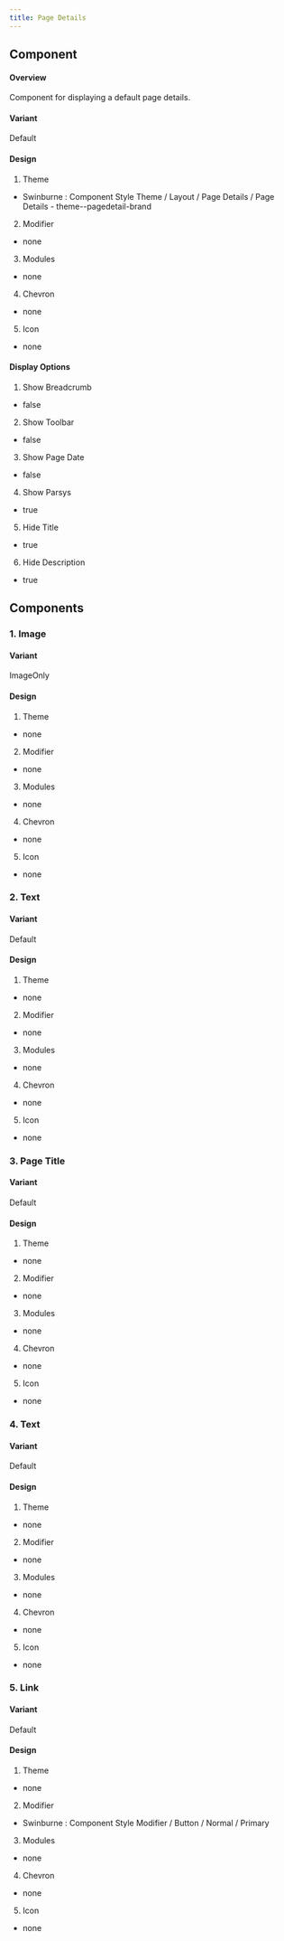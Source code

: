 ```yaml
---
title: Page Details
---
```

## Component
#### Overview
  Component for displaying a default page details.
#### Variant
  Default
#### Design
1. Theme
 * Swinburne : Component Style Theme / Layout / Page Details / Page Details - theme--pagedetail-brand
2. Modifier
 * none
3. Modules
 * none
4. Chevron
 * none
5. Icon
 * none
#### Display Options
1. Show Breadcrumb
 * false
2. Show Toolbar
 * false
3. Show Page Date
 * false
4. Show Parsys
 * true
5. Hide Title
 * true
6. Hide Description
 * true
 
## Components
### 1. Image
#### Variant
  ImageOnly
#### Design
1. Theme
 * none
2. Modifier
 * none
3. Modules
 * none
4. Chevron
 * none
5. Icon
 * none
 
### 2. Text
#### Variant
  Default
#### Design
1. Theme
 * none
2. Modifier
 * none
3. Modules
 * none
4. Chevron
 * none
5. Icon
 * none
 
### 3. Page Title
#### Variant
  Default
#### Design
 1. Theme
  * none
 2. Modifier
  * none
 3. Modules
  * none
 4. Chevron
  * none
 5. Icon
  * none
  
### 4. Text
#### Variant
  Default
#### Design
1. Theme
 * none
2. Modifier
 * none
3. Modules
 * none
4. Chevron
 * none
5. Icon
 * none
  
### 5. Link
#### Variant
  Default
#### Design
1. Theme
 * none
2. Modifier
 * Swinburne : Component Style Modifier / Button / Normal / Primary
3. Modules
 * none
4. Chevron
 * none
5. Icon
 * none

